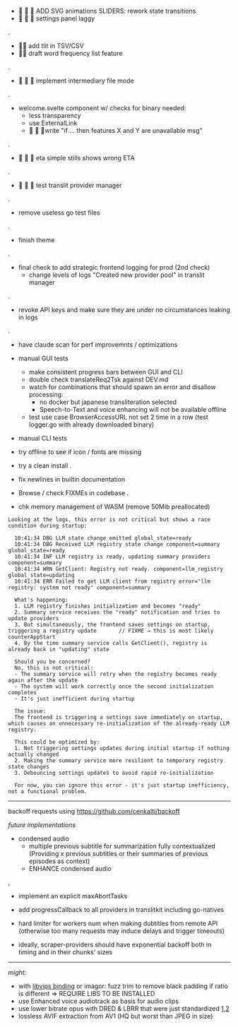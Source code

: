 - 📌 📌 📌 ADD SVG animations SLIDERS: rework state transitions
- 📌 📌 📌 settings panel laggy

.
- 🚧🚧 add tlit in TSV/CSV
- 🚧🚧 draft word frequency list feature

.
-  📌 📌 📌 implement intermediary file mode

.
- welcome.svelte component w/ checks for binary needed:
  - less transparency
  - use ExternalLink
  - 📌 📌 📌write "if ... then features X and Y are unavailable msg"

.
- 📌 📌 📌 eta simple stills shows wrong ETA

.
- 📌 📌 📌 test translit provider manager

.
- remove useless go test files

.

- finish theme 

.
- final check to add strategic frontend logging for prod (2nd check)
  - change levels of logs "Created new provider pool" in translit manager

.
- revoke API keys and make sure they are under no circumstances leaking in logs

.

- have claude scan for perf improvemnts / optimizations
- manual GUI tests
  - make consistent progress bars between GUI and CLI
  - double check translateReq2Tsk against DEV.md
  - watch for combinations that should spawn an error and disallow processing:
    - no docker but japanese transliteration selected
    - Speech-to-Text and voice enhancing will not be available offline
  - test use case BrowserAccessURL not set 2 time in a row (test logger.go with already downloaded binary)
- manual CLI tests
- try offline to see if icon / fonts are missing

- try a clean install
.

- fix newlines in builtin documentation
- Browse / check FIXMEs in codebase
.

- chk memory management of WASM (remove 50Mib preallocated)




```
Looking at the logs, this error is not critical but shows a race condition during startup:

  10:41:34 DBG LLM state change emitted global_state=ready
  10:41:34 DBG Received LLM registry state change component=summary global_state=ready
  10:41:34 INF LLM registry is ready, updating summary providers component=summary
  10:41:34 WRN GetClient: Registry not ready. component=llm_registry global_state=updating
  10:41:34 ERR Failed to get LLM client from registry error="llm registry: system not ready" component=summary

  What's happening:
  1. LLM registry finishes initialization and becomes "ready"
  2. Summary service receives the "ready" notification and tries to update providers
  3. But simultaneously, the frontend saves settings on startup, triggering a registry update 		// FIXME → this is most likely counterAppStart
  4. By the time summary service calls GetClient(), registry is already back in "updating" state

  Should you be concerned?
  No, this is not critical:
  - The summary service will retry when the registry becomes ready again after the update
  - The system will work correctly once the second initialization completes
  - It's just inefficient during startup

  The issue:
  The frontend is triggering a settings save immediately on startup, which causes an unnecessary re-initialization of the already-ready LLM registry.

  This could be optimized by:
  1. Not triggering settings updates during initial startup if nothing actually changed
  2. Making the summary service more resilient to temporary registry state changes
  3. Debouncing settings updates to avoid rapid re-initialization

  For now, you can ignore this error - it's just startup inefficiency, not a functional problem.

```


<hr>

backoff requests using https://github.com/cenkalti/backoff

*future implementations*

- condensed audio
  - multiple previous subtitle for summarization fully contextualized (Providing x previous subtitles or their summaries of previous episodes as context)
  - ENHANCE condensed audio

,

- implement an explicit maxAbortTasks
- add progressCallback to all providers in translitkit including go-natives

- hard limiter for workers num when making dubtitles from remote API (otherwise too many requests may induce delays and trigger timeouts)
- ideally, scraper-providers should have exponential backoff both in timing and in their chunks' sizes

<hr>

*might:*

- with [libvips binding](https://github.com/h2non/bimg) or imagor: fuzz trim to remove black padding if ratio is different => REQUIRE LIBS TO BE INSTALLED
- use Enhanced voice audiotrack as basis for audio clips
- use lower bitrate opus with DRED & LBRR that were just standardized [1](https://opus-codec.org/),[2](https://datatracker.ietf.org/doc/draft-ietf-mlcodec-opus-extension/)
- lossless AVIF extraction from AV1 (HQ but worst than JPEG in size)

